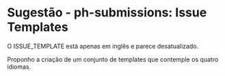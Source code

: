 # Sugestão - ph-submissions: Issue Templates

O ISSUE_TEMPLATE está apenas em inglês e parece desatualizado.

Proponho a criação de um conjunto de templates que contemple os quatro idiomas.